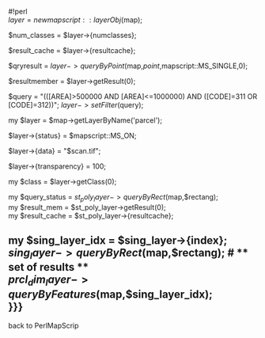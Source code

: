 #!perl                                                                          
$layer = new mapscript::layerObj($map);                                         
                                                                                
$num_classes = $layer->{numclasses};                                            
                                                                                
$result_cache = $layer->{resultcache};                                          
                                                                                
$qryresult = $layer->queryByPoint($map,$point,$mapscript::MS_SINGLE,0);         
                                                                                
$resultmember = $layer->getResult(0);                                           
                                                                                
$query = "(([AREA]>500000 AND [AREA]<=1000000) AND ([CODE]=311 OR [CODE]=312))";
$layer->setFilter($query);                                                      
                                                                                
my $layer = $map->getLayerByName('parcel');                                     
                                                                                
$layer->{status} = $mapscript::MS_ON;                                           
                                                                                
$layer->{data} = "$scan.tif";                                                   
                                                                                
$layer->{transparency} = 100;                                                   
                                                                                
my $class = $layer->getClass(0);                                                
                                                                                
my $query_status = $st_poly_layer->queryByRect($map,$rectang);                  
my $result_mem = $st_poly_layer->getResult(0);                                  
my $result_cache = $st_poly_layer->{resultcache};                               
                                                                                
my $sing_layer_idx = $sing_layer->{index};                                      
$sing_layer->queryByRect($map,$rectang); # ** set of results **                 
$prcl_dim_layer->queryByFeatures($map,$sing_layer_idx);                         
}}}                                                                             
----                                                                            
back to PerlMapScrip
